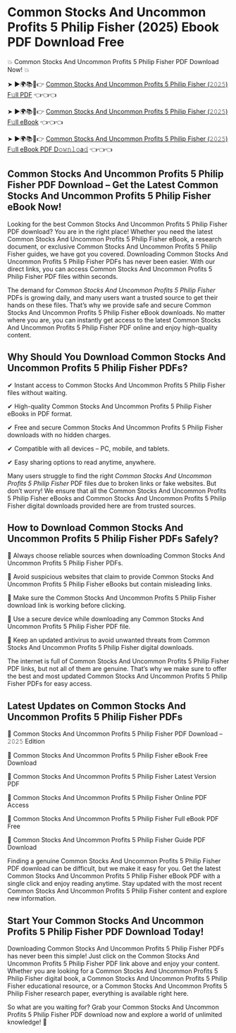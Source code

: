 # Common Stocks And Uncommon Profits 5 Philip Fisher (2025) Ebook PDF Download Free

💥 Common Stocks And Uncommon Profits 5 Philip Fisher PDF Download Now! 💥

➤ ►🌍📚📱👉 [Common Stocks And Uncommon Profits 5 Philip Fisher (𝟸𝟶𝟸𝟻) F𝚞ll PDF](https://getpdf.xyz/common-stocks-and-uncommon-profits-5-philip-fisher) 👈👈👈


➤ ►🌍📚📱👉 [Common Stocks And Uncommon Profits 5 Philip Fisher (𝟸𝟶𝟸𝟻) F𝚞ll eBook](https://getpdf.xyz/common-stocks-and-uncommon-profits-5-philip-fisher) 👈👈👈


➤ ►🌍📚📱👉 [Common Stocks And Uncommon Profits 5 Philip Fisher (𝟸𝟶𝟸𝟻) F𝚞ll eBook PDF D𝚘𝚠𝚗𝚕𝚘a𝚍](https://getpdf.xyz/common-stocks-and-uncommon-profits-5-philip-fisher) 👈👈👈


## Common Stocks And Uncommon Profits 5 Philip Fisher PDF Download – Get the Latest Common Stocks And Uncommon Profits 5 Philip Fisher eBook Now!

Looking for the best Common Stocks And Uncommon Profits 5 Philip Fisher PDF download? You are in the right place! Whether you need the latest Common Stocks And Uncommon Profits 5 Philip Fisher eBook, a research document, or exclusive Common Stocks And Uncommon Profits 5 Philip Fisher guides, we have got you covered. Downloading Common Stocks And Uncommon Profits 5 Philip Fisher PDFs has never been easier. With our direct links, you can access Common Stocks And Uncommon Profits 5 Philip Fisher PDF files within seconds.

The demand for *Common Stocks And Uncommon Profits 5 Philip Fisher* PDFs is growing daily, and many users want a trusted source to get their hands on these files. That’s why we provide safe and secure Common Stocks And Uncommon Profits 5 Philip Fisher eBook downloads. No matter where you are, you can instantly get access to the latest Common Stocks And Uncommon Profits 5 Philip Fisher PDF online and enjoy high-quality content.

## Why Should You Download Common Stocks And Uncommon Profits 5 Philip Fisher PDFs?

✔ Instant access to Common Stocks And Uncommon Profits 5 Philip Fisher files without waiting.

✔ High-quality Common Stocks And Uncommon Profits 5 Philip Fisher eBooks in PDF format.

✔ Free and secure Common Stocks And Uncommon Profits 5 Philip Fisher downloads with no hidden charges.

✔ Compatible with all devices – PC, mobile, and tablets.

✔ Easy sharing options to read anytime, anywhere.

Many users struggle to find the right *Common Stocks And Uncommon Profits 5 Philip Fisher* PDF files due to broken links or fake websites. But don’t worry! We ensure that all the Common Stocks And Uncommon Profits 5 Philip Fisher eBooks and Common Stocks And Uncommon Profits 5 Philip Fisher digital downloads provided here are from trusted sources.

## How to Download Common Stocks And Uncommon Profits 5 Philip Fisher PDFs Safely?

📌 Always choose reliable sources when downloading Common Stocks And Uncommon Profits 5 Philip Fisher PDFs.

📌 Avoid suspicious websites that claim to provide Common Stocks And Uncommon Profits 5 Philip Fisher eBooks but contain misleading links.

📌 Make sure the Common Stocks And Uncommon Profits 5 Philip Fisher download link is working before clicking.

📌 Use a secure device while downloading any Common Stocks And Uncommon Profits 5 Philip Fisher PDF file.

📌 Keep an updated antivirus to avoid unwanted threats from Common Stocks And Uncommon Profits 5 Philip Fisher digital downloads.

The internet is full of Common Stocks And Uncommon Profits 5 Philip Fisher PDF links, but not all of them are genuine. That’s why we make sure to offer the best and most updated Common Stocks And Uncommon Profits 5 Philip Fisher PDFs for easy access.

## Latest Updates on Common Stocks And Uncommon Profits 5 Philip Fisher PDFs

🔹 Common Stocks And Uncommon Profits 5 Philip Fisher PDF Download – 𝟸𝟶𝟸𝟻 Edition

🔹 Common Stocks And Uncommon Profits 5 Philip Fisher eBook Free Download

🔹 Common Stocks And Uncommon Profits 5 Philip Fisher Latest Version PDF

🔹 Common Stocks And Uncommon Profits 5 Philip Fisher Online PDF Access

🔹 Common Stocks And Uncommon Profits 5 Philip Fisher Full eBook PDF Free

🔹 Common Stocks And Uncommon Profits 5 Philip Fisher Guide PDF Download

Finding a genuine Common Stocks And Uncommon Profits 5 Philip Fisher PDF download can be difficult, but we make it easy for you. Get the latest Common Stocks And Uncommon Profits 5 Philip Fisher eBook PDF with a single click and enjoy reading anytime. Stay updated with the most recent Common Stocks And Uncommon Profits 5 Philip Fisher content and explore new information.

## Start Your Common Stocks And Uncommon Profits 5 Philip Fisher PDF Download Today!

Downloading Common Stocks And Uncommon Profits 5 Philip Fisher PDFs has never been this simple! Just click on the Common Stocks And Uncommon Profits 5 Philip Fisher PDF link above and enjoy your content. Whether you are looking for a Common Stocks And Uncommon Profits 5 Philip Fisher digital book, a Common Stocks And Uncommon Profits 5 Philip Fisher educational resource, or a Common Stocks And Uncommon Profits 5 Philip Fisher research paper, everything is available right here.

So what are you waiting for? Grab your Common Stocks And Uncommon Profits 5 Philip Fisher PDF download now and explore a world of unlimited knowledge! 🚀